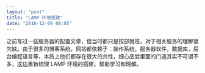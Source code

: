 ```yaml
---
layout: "post"
title: "LAMP 环境搭建"
date: "2016-12-09 09:05"
---
```


之前写过一些服务器的配置文章，但当时都只是按部就班，对于相关服务的理解很欠缺。由于很多的博客系统，网站都依赖于：操作系统，服务器软件，数据库，后台编程语言等，本质上他们都存在很大的共性，细心品尝里面的门道其实不可谓不多，这边重新梳理 LAMP 环境的搭建，帮助学习和理解。

<!-- more -->
